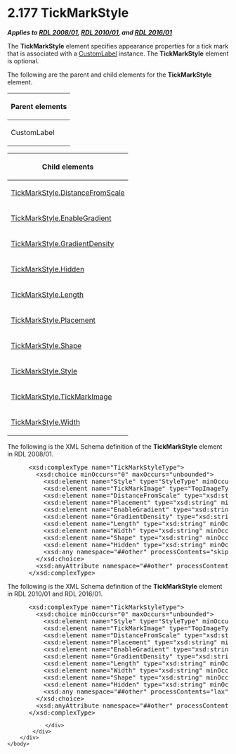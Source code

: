 <html dir="LTR" xmlns:mshelp="http://msdn.microsoft.com/mshelp" xmlns:ddue="http://ddue.schemas.microsoft.com/authoring/2003/5" xmlns:xlink="http://www.w3.org/1999/xlink" xmlns:tool="http://www.microsoft.com/tooltip">
    <head>
        <meta http-equiv="Content-Type" content="text/html; CHARSET=utf-8"></meta>
        <meta name="save" content="history"></meta>
        <title>2.177 TickMarkStyle</title>
        <xml>
            <mshelp:toctitle title="2.177 TickMarkStyle"></mshelp:toctitle>
            <mshelp:rltitle title="[MS-RDL]: TickMarkStyle"></mshelp:rltitle>
            <mshelp:keyword index="A" term="a7d999ec-edb5-40b9-a4f2-201ea0115806"></mshelp:keyword>
            <mshelp:attr name="DCSext.ContentType" value="open specification"></mshelp:attr>
            <mshelp:attr name="AssetID" value="a7d999ec-edb5-40b9-a4f2-201ea0115806"></mshelp:attr>
            <mshelp:attr name="TopicType" value="kbRef"></mshelp:attr>
            <mshelp:attr name="DCSext.Title" value="[MS-RDL]: TickMarkStyle" />
        </xml>
    </head>
    <body>
        <div id="header">
            <h1 class="heading">2.177 TickMarkStyle</h1>
        </div>
        <div id="mainSection">
            <div id="mainBody">
                <div id="allHistory" class="saveHistory"></div>
                <div id="sectionSection0" class="section" name="collapseableSection">
                    

<p><b><i>Applies to </i></b><a href="1e855f94-4617-47e4-b89e-0856c6cb420f.html"><b><i>RDL 2008/01</i></b></a><b><i>,
</i></b><a href="3428e690-a348-4ec7-8a6a-8efb42d2cdee.html"><b><i>RDL 2010/01</i></b></a><b><i>,
and </i></b><a href="52ce3983-2bfc-4e72-9359-42aaf5fe4509.html"><b><i>RDL 2016/01</i></b></a></p>

<p>The <b>TickMarkStyle</b> element specifies appearance
properties for a tick mark that is associated with a <a href="519139e8-6188-4286-b148-dfd76a0a6be4.html">CustomLabel</a> instance. The <b>TickMarkStyle</b>
element is optional.</p>

<p>The following are the parent and child elements for the <b>TickMarkStyle</b>
element.</p>

<table>
 <thead>
  <tr>
   <th>
   <p>Parent elements</p>
   </th>
  </tr>
 </thead>
 <tr>
  <td>
  <p>CustomLabel</p>
  </td>
 </tr>
</table>

<p> </p>

<table>
 <thead>
  <tr>
   <th>
   <p>Child elements</p>
   </th>
  </tr>
 </thead>
 <tr>
  <td>
  <p><a href="bc9925ad-0b5c-4cc8-bfde-87ecd5e4cdea.html">TickMarkStyle.DistanceFromScale</a></p>
  </td>
 </tr>
 <tr>
  <td>
  <p><a href="92bb1fda-9774-4e6c-b714-21599db31cd2.html">TickMarkStyle.EnableGradient</a></p>
  </td>
 </tr>
 <tr>
  <td>
  <p><a href="448dee2b-5be9-4224-94c7-e9063dfab7e1.html">TickMarkStyle.GradientDensity</a></p>
  </td>
 </tr>
 <tr>
  <td>
  <p><a href="1236a31e-6895-4a84-a046-5b16c589656f.html">TickMarkStyle.Hidden</a></p>
  </td>
 </tr>
 <tr>
  <td>
  <p><a href="f84e8a23-3ab7-42f5-80a2-1ab55ca6acbc.html">TickMarkStyle.Length</a></p>
  </td>
 </tr>
 <tr>
  <td>
  <p><a href="a505239b-92dc-4d41-8884-c5fe58ca9099.html">TickMarkStyle.Placement</a></p>
  </td>
 </tr>
 <tr>
  <td>
  <p><a href="e1fc6f67-8bc5-403c-86b6-e53926a8b2bb.html">TickMarkStyle.Shape</a></p>
  </td>
 </tr>
 <tr>
  <td>
  <p><a href="169ff7d1-67c2-446d-b5ec-cf155c3553f0.html">TickMarkStyle.Style</a></p>
  </td>
 </tr>
 <tr>
  <td>
  <p><a href="3f8875b4-9b12-485d-a56a-27d923831145.html">TickMarkStyle.TickMarkImage</a></p>
  </td>
 </tr>
 <tr>
  <td>
  <p><a href="755ae3ba-94cf-4f66-8f7b-4c6a121534c5.html">TickMarkStyle.Width</a></p>
  </td>
 </tr>
</table>

<p>The following is the XML Schema definition of the <b>TickMarkStyle</b>
element in RDL 2008/01.</p>

<dl>
<dd>
<div><pre> &lt;xsd:complexType name=&quot;TickMarkStyleType&quot;&gt;
   &lt;xsd:choice minOccurs=&quot;0&quot; maxOccurs=&quot;unbounded&quot;&gt;
     &lt;xsd:element name=&quot;Style&quot; type=&quot;StyleType&quot; minOccurs=&quot;0&quot; /&gt;
     &lt;xsd:element name=&quot;TickMarkImage&quot; type=&quot;TopImageType&quot; minOccurs=&quot;0&quot; /&gt;
     &lt;xsd:element name=&quot;DistanceFromScale&quot; type=&quot;xsd:string&quot; minOccurs=&quot;0&quot; /&gt;
     &lt;xsd:element name=&quot;Placement&quot; type=&quot;xsd:string&quot; minOccurs=&quot;0&quot; /&gt;
     &lt;xsd:element name=&quot;EnableGradient&quot; type=&quot;xsd:string&quot; minOccurs=&quot;0&quot; /&gt;
     &lt;xsd:element name=&quot;GradientDensity&quot; type=&quot;xsd:string&quot; minOccurs=&quot;0&quot; /&gt;
     &lt;xsd:element name=&quot;Length&quot; type=&quot;xsd:string&quot; minOccurs=&quot;0&quot; /&gt;
     &lt;xsd:element name=&quot;Width&quot; type=&quot;xsd:string&quot; minOccurs=&quot;0&quot; /&gt;
     &lt;xsd:element name=&quot;Shape&quot; type=&quot;xsd:string&quot; minOccurs=&quot;0&quot; /&gt;
     &lt;xsd:element name=&quot;Hidden&quot; type=&quot;xsd:string&quot; minOccurs=&quot;0&quot; /&gt;
     &lt;xsd:any namespace=&quot;##other&quot; processContents=&quot;skip&quot; /&gt;
   &lt;/xsd:choice&gt;
   &lt;xsd:anyAttribute namespace=&quot;##other&quot; processContents=&quot;skip&quot; /&gt;
 &lt;/xsd:complexType&gt;
</pre></div>
</dd></dl>

<p>The following is the XML Schema definition of the <b>TickMarkStyle</b>
element in RDL 2010/01 and RDL 2016/01.</p>

<dl>
<dd>
<div><pre> &lt;xsd:complexType name=&quot;TickMarkStyleType&quot;&gt;
   &lt;xsd:choice minOccurs=&quot;0&quot; maxOccurs=&quot;unbounded&quot;&gt;
     &lt;xsd:element name=&quot;Style&quot; type=&quot;StyleType&quot; minOccurs=&quot;0&quot; /&gt;
     &lt;xsd:element name=&quot;TickMarkImage&quot; type=&quot;TopImageType&quot; minOccurs=&quot;0&quot; /&gt;
     &lt;xsd:element name=&quot;DistanceFromScale&quot; type=&quot;xsd:string&quot; minOccurs=&quot;0&quot; /&gt;
     &lt;xsd:element name=&quot;Placement&quot; type=&quot;xsd:string&quot; minOccurs=&quot;0&quot; /&gt;
     &lt;xsd:element name=&quot;EnableGradient&quot; type=&quot;xsd:string&quot; minOccurs=&quot;0&quot; /&gt;
     &lt;xsd:element name=&quot;GradientDensity&quot; type=&quot;xsd:string&quot; minOccurs=&quot;0&quot; /&gt;
     &lt;xsd:element name=&quot;Length&quot; type=&quot;xsd:string&quot; minOccurs=&quot;0&quot; /&gt;
     &lt;xsd:element name=&quot;Width&quot; type=&quot;xsd:string&quot; minOccurs=&quot;0&quot; /&gt;
     &lt;xsd:element name=&quot;Shape&quot; type=&quot;xsd:string&quot; minOccurs=&quot;0&quot; /&gt;
     &lt;xsd:element name=&quot;Hidden&quot; type=&quot;xsd:string&quot; minOccurs=&quot;0&quot; /&gt;
     &lt;xsd:any namespace=&quot;##other&quot; processContents=&quot;lax&quot; /&gt;
   &lt;/xsd:choice&gt;
   &lt;xsd:anyAttribute namespace=&quot;##other&quot; processContents=&quot;lax&quot; /&gt;
 &lt;/xsd:complexType&gt;
</pre></div>
</dd></dl>


                </div>
            </div>
        </div>
    </body>
</html>